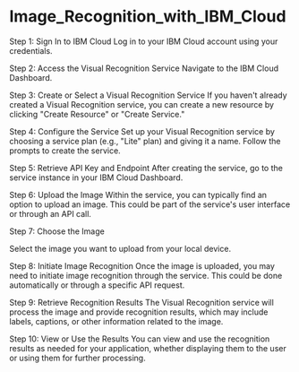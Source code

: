 # Image_Recognition_with_IBM_Cloud
Step 1: Sign In to IBM Cloud
Log in to your IBM Cloud account using your credentials.

Step 2: Access the Visual Recognition Service
Navigate to the IBM Cloud Dashboard.

Step 3: Create or Select a Visual Recognition Service
If you haven't already created a Visual Recognition service, you can create a new resource by clicking "Create Resource" or "Create Service."

Step 4: Configure the Service
Set up your Visual Recognition service by choosing a service plan (e.g., "Lite" plan) and giving it a name. Follow the prompts to create the service.

Step 5: Retrieve API Key and Endpoint
After creating the service, go to the service instance in your IBM Cloud Dashboard.

Step 6: Upload the Image
Within the service, you can typically find an option to upload an image. This could be part of the service's user interface or through an API call.

Step 7: Choose the Image

Select the image you want to upload from your local device.

Step 8: Initiate Image Recognition
Once the image is uploaded, you may need to initiate image recognition through the service. This could be done automatically or through a specific API request.

Step 9: Retrieve Recognition Results
The Visual Recognition service will process the image and provide recognition results, which may include labels, captions, or other information related to the image.

Step 10: View or Use the Results
You can view and use the recognition results as needed for your application, whether displaying them to the user or using them for further processing.
